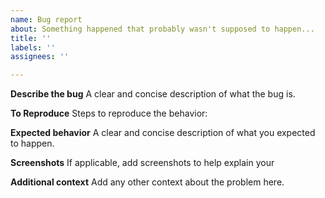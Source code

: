 ```yaml
---
name: Bug report
about: Something happened that probably wasn't supposed to happen...
title: ''
labels: ''
assignees: ''

---
```


**Describe the bug**
A clear and concise description of what the bug is.

**To Reproduce**
Steps to reproduce the behavior:

**Expected behavior**
A clear and concise description of what you expected to happen.

**Screenshots**
If applicable, add screenshots to help explain your 

**Additional context**
Add any other context about the problem here.
